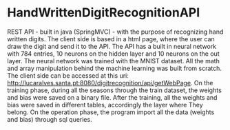 # HandWrittenDigitRecognitionAPI
REST API - built in java (SpringMVC) - with the purpose of recognizing hand written digits. The client side is based in a html page, where the user can draw the digit and send it to the API. 
The API has a built in neural network with 784 entries, 10 neurons on the hidden layer and 10 neurons on the out layer. The neural network was trained with the MNIST dataset. All the math and array manipulation behind the machine learning was built from scratch. The client side can be accessed at this uri: http://lucaralves.santa.pt:8080/digitrecognition/api/getWebPage.
On the training phase, during all the seasons through the train dataset, the weights and bias were saved on a binary file. After the training, all the weights and bias were saved in different tables, accordingly the layer where They belong. On the operation phase, the program import all the data (weights and bias) through sql queries.
